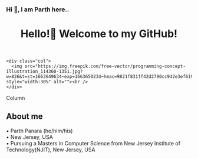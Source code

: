 ###  Hi 👋, I am Parth here..

<div class="container">
<div align="center">


<h1>Hello!👋 Welcome to my GitHub!</h1><br />

</div>


  <div class="row">
    
    <div class="col">
      <img src="https://img.freepik.com/free-vector/programming-concept-illustration_114360-1351.jpg?   w=826&t=st=1663649634~exp=1663650234~hmac=9821f831ff42d2790cc942e3ef6194a385d3af18a75736d632d62d845cef38c1/" style="width:30%" alt=""><br />
    </div>
 
  <div class="col">
      Column
    </div>
  
  </div>

</div>


<h2>About me</h2>
• Parth Panara (he/him/his)<br />
• New Jersey, USA<br />
• Pursuing a Masters in Computer Science from New Jersey Institute of Technology(NJIT), New Jersey, USA<br /><br />
